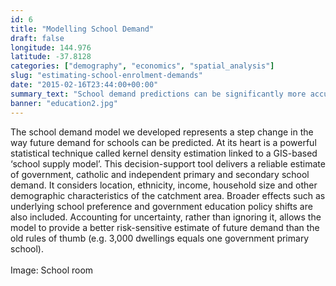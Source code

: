 ```yaml
---
id: 6
title: "Modelling School Demand"
draft: false
longitude: 144.976
latitude: -37.8128
categories: ["demography", "economics", "spatial_analysis"]
slug: "estimating-school-enrolment-demands"
date: "2015-02-16T23:44:00+00:00"
summary_text: "School demand predictions can be significantly more accurate with relatively straightforward improvement in statistical modelling"
banner: "education2.jpg"
---
```


The school demand model we developed&nbsp;represents a step change in the way future demand for schools can be predicted. At its heart is a powerful statistical technique called kernel density estimation linked to a GIS-based ‘school supply model’. This decision-support tool delivers a reliable estimate of government, catholic and independent primary and secondary school demand. It considers location, ethnicity, income, household size and other demographic characteristics of the catchment area. Broader effects such as underlying school preference and government education policy shifts are also included. Accounting for uncertainty, rather than ignoring it, allows the model to provide a better risk-sensitive estimate of future demand than the old rules of thumb (e.g. 3,000 dwellings equals one government primary school).<br><span class="wysiwyg-color-silver"><br></span><span class="wysiwyg-color-silver">Image: School room</span><br><br>
